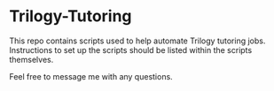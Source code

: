 # Trilogy-Tutoring
This repo contains scripts used to help automate Trilogy tutoring jobs. 
Instructions to set up the scripts should be listed within the scripts themselves.

Feel free to message me with any questions.
